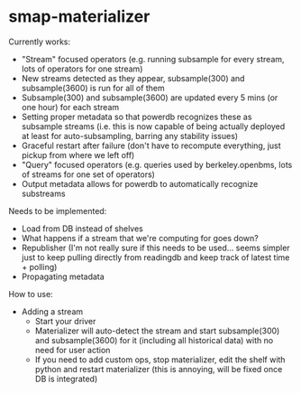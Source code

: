 smap-materializer
=================


Currently works:
* "Stream" focused operators (e.g. running subsample for every stream, lots of operators for one stream)
* New streams detected as they appear, subsample(300) and subsample(3600) is run for all of them
* Subsample(300) and subsample(3600) are updated every 5 mins (or one hour) for each stream
* Setting proper metadata so that powerdb recognizes these as subsample streams (i.e. this is now capable of being actually deployed at least for auto-subsampling, barring any stability issues)
* Graceful restart after failure (don't have to recompute everything, just pickup from where we left off)
* "Query" focused operators (e.g. queries used by berkeley.openbms, lots of streams for one set of operators)
* Output metadata allows for powerdb to automatically recognize substreams

Needs to be implemented:
* Load from DB instead of shelves
* What happens if a stream that we're computing for goes down?
* Republisher (I'm not really sure if this needs to be used... seems simpler just to keep pulling directly from readingdb and keep track of latest time + polling)
* Propagating metadata

How to use:
* Adding a stream
    * Start your driver
    * Materializer will auto-detect the stream and start subsample(300) and subsample(3600) for it (including all historical data) with no need for user action
    * If you need to add custom ops, stop materializer, edit the shelf with python and restart materializer (this is annoying, will be fixed once DB is integrated)
